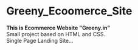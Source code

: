 # Greeny_Ecoomerce_Site

<b>This is Ecommerce Website "Greeny.in"</b>
<br>
Small project based on HTML and CSS.
<br>
Single Page Landing Site...
